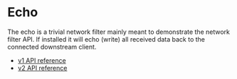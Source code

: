 # Echo

The echo is a trivial network filter mainly meant to demonstrate the network filter API. If installed it will echo (write) all received data back to the connected downstream client.

- [v1 API reference](../../api-v1/network_filters/echo_filter.md#config-network-filters-echo-v1)
- [v2 API reference](../../api-v2/api/v2/listener/listener.proto.md#envoy-api-field-listener-filter-name)
